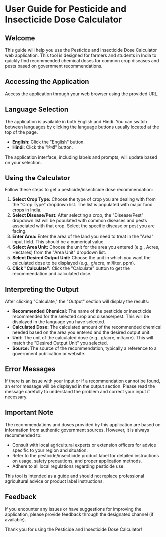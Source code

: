 # User Guide for Pesticide and Insecticide Dose Calculator

## Welcome

This guide will help you use the Pesticide and Insecticide Dose Calculator web application. This tool is designed for farmers and students in India to quickly find recommended chemical doses for common crop diseases and pests based on government recommendations.

## Accessing the Application

Access the application through your web browser using the provided URL.

## Language Selection

The application is available in both English and Hindi. You can switch between languages by clicking the language buttons usually located at the top of the page.

-   **English**: Click the "English" button.
-   **Hindi**: Click the "हिन्दी" button.

The application interface, including labels and prompts, will update based on your selection.

## Using the Calculator

Follow these steps to get a pesticide/insecticide dose recommendation:

1.  **Select Crop Type:** Choose the type of crop you are dealing with from the "Crop Type" dropdown list. The list is populated with major food crops in India.
2.  **Select Disease/Pest:** After selecting a crop, the "Disease/Pest" dropdown list will be populated with common diseases and pests associated with that crop. Select the specific disease or pest you are facing.
3.  **Enter Area:** Enter the area of the land you need to treat in the "Area" input field. This should be a numerical value.
4.  **Select Area Unit:** Choose the unit for the area you entered (e.g., Acres, Hectares) from the "Area Unit" dropdown list.
5.  **Select Desired Output Unit:** Choose the unit in which you want the calculated dose to be displayed (e.g., g/acre, ml/liter, ppm).
6.  **Click "Calculate":** Click the "Calculate" button to get the recommendation and calculated dose.

## Interpreting the Output

After clicking "Calculate," the "Output" section will display the results:

-   **Recommended Chemical:** The name of the pesticide or insecticide recommended for the selected crop and disease/pest. This will be displayed in the language you have selected.
-   **Calculated Dose:** The calculated amount of the recommended chemical needed based on the area you entered and the desired output unit.
-   **Unit:** The unit of the calculated dose (e.g., g/acre, ml/acre). This will match the "Desired Output Unit" you selected.
-   **Source:** The source of the recommendation, typically a reference to a government publication or website.

## Error Messages

If there is an issue with your input or if a recommendation cannot be found, an error message will be displayed in the output section. Please read the message carefully to understand the problem and correct your input if necessary.

## Important Note

The recommendations and doses provided by this application are based on information from authentic government sources. However, it is always recommended to:

-   Consult with local agricultural experts or extension officers for advice specific to your region and situation.
-   Refer to the pesticide/insecticide product label for detailed instructions on usage, safety precautions, and proper application methods.
-   Adhere to all local regulations regarding pesticide use.

This tool is intended as a guide and should not replace professional agricultural advice or product label instructions.

## Feedback

If you encounter any issues or have suggestions for improving the application, please provide feedback through the designated channel (if available).

Thank you for using the Pesticide and Insecticide Dose Calculator!
